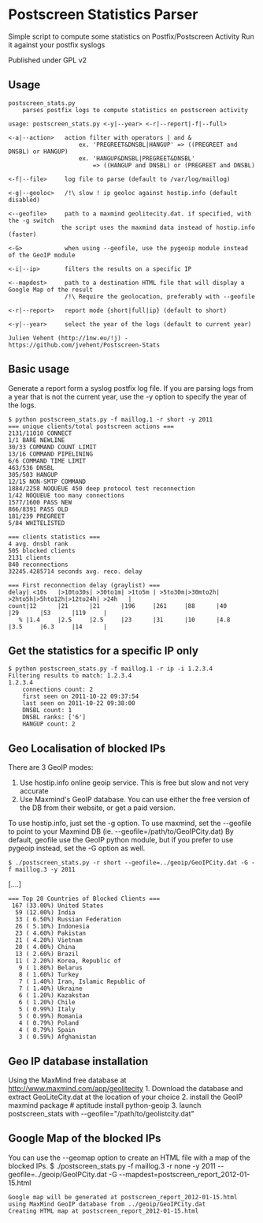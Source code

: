 Postscreen Statistics Parser
============================

Simple script to compute some statistics on Postfix/Postscreen Activity
Run it against your postfix syslogs

Published under GPL v2

Usage
-------

    postscreen_stats.py
        parses postfix logs to compute statistics on postscreen activity

    usage: postscreen_stats.py <-y|--year> <-r|--report|-f|--full>
   
    <-a|--action>   action filter with operators | and &
                        ex. 'PREGREET&DNSBL|HANGUP' => ((PREGREET and DNSBL) or HANGUP)
                        ex. 'HANGUP&DNSBL|PREGREET&DNSBL' 
                            => ((HANGUP and DNSBL) or (PREGREET and DNSBL)

    <-f|--file>     log file to parse (default to /var/log/maillog)

    <-g|--geoloc>   /!\ slow ! ip geoloc against hostip.info (default disabled)

    <--geofile>     path to a maxmind geolitecity.dat. if specified, with the -g switch
                   the script uses the maxmind data instead of hostip.info (faster)

    <-G>            when using --geofile, use the pygeoip module instead of the GeoIP module

    <-i|--ip>       filters the results on a specific IP

    <--mapdest>     path to a destination HTML file that will display a Google Map of the result
                    /!\ Require the geolocation, preferably with --geofile

    <-r|--report>   report mode {short|full|ip} (default to short)

    <-y|--year>     select the year of the logs (default to current year)

    Julien Vehent (http://1nw.eu/!j) - https://github.com/jvehent/Postscreen-Stats


Basic usage
--------------

Generate a report form a syslog postfix log file.
If you are parsing logs from a year that is not the current year, use the -y option to specify the year of the logs.

    $ python postscreen_stats.py -f maillog.1 -r short -y 2011
    === unique clients/total postscreen actions ===
    2131/11010 CONNECT
    1/1 BARE NEWLINE
    30/33 COMMAND COUNT LIMIT
    13/16 COMMAND PIPELINING
    6/6 COMMAND TIME LIMIT
    463/536 DNSBL
    305/503 HANGUP
    12/15 NON-SMTP COMMAND
    1884/2258 NOQUEUE 450 deep protocol test reconnection
    1/42 NOQUEUE too many connections
    1577/1600 PASS NEW
    866/8391 PASS OLD
    181/239 PREGREET
    5/84 WHITELISTED
    
    === clients statistics ===
    4 avg. dnsbl rank
    505 blocked clients
    2131 clients
    840 reconnections
    32245.4285714 seconds avg. reco. delay
    
    === First reconnection delay (graylist) ===
    delay| <10s   |>10to30s| >30to1m| >1to5m | >5to30m|>30mto2h| >2hto5h|>5hto12h|>12to24h| >24h   |
    count|12      |21      |21      |196     |261     |88      |40      |29      |53      |119     |
       % |1.4     |2.5     |2.5     |23      |31      |10      |4.8     |3.5     |6.3     |14      |
    
Get the statistics for a specific IP only
--------------------------------------------

    $ python postscreen_stats.py -f maillog.1 -r ip -i 1.2.3.4
    Filtering results to match: 1.2.3.4
    1.2.3.4
        connections count: 2
        first seen on 2011-10-22 09:37:54
        last seen on 2011-10-22 09:38:00
        DNSBL count: 1
        DNSBL ranks: ['6']
        HANGUP count: 2



Geo Localisation of blocked IPs
-----------------------------------

There are 3 GeoIP modes:
 1. Use hostip.info online geoip service. This is free but slow and not very accurate
 2. Use Maxmind's GeoIP database. You can use either the free version of the DB from their website, or get a paid version. 

To use hostip.info, just set the -g option.
To use maxmind, set the --geofile to point to your Maxmind DB (ie. --geofile=/path/to/GeoIPCity.dat)
By default, geofile use the GeoIP python module, but if you prefer to use pygeoip instead, set the -G option as well.
    
    $ ./postscreen_stats.py -r short --geofile=../geoip/GeoIPCity.dat -G -f maillog.3 -y 2011
   
   [....]
 
    === Top 20 Countries of Blocked Clients ===
     167 (33.00%) United States
      59 (12.00%) India
      33 ( 6.50%) Russian Federation
      26 ( 5.10%) Indonesia
      23 ( 4.60%) Pakistan
      21 ( 4.20%) Vietnam
      20 ( 4.00%) China
      13 ( 2.60%) Brazil
      11 ( 2.20%) Korea, Republic of
       9 ( 1.80%) Belarus
       8 ( 1.60%) Turkey
       7 ( 1.40%) Iran, Islamic Republic of
       7 ( 1.40%) Ukraine
       6 ( 1.20%) Kazakstan
       6 ( 1.20%) Chile
       5 ( 0.99%) Italy
       5 ( 0.99%) Romania
       4 ( 0.79%) Poland
       4 ( 0.79%) Spain
       3 ( 0.59%) Afghanistan

Geo IP database installation
-----------------------------------
Using the MaxMind free database at http://www.maxmind.com/app/geolitecity
    1. Download the database and extract GeoLiteCity.dat at the location of your choice
    2. install the GeoIP maxmind package
        # aptitude install python-geoip
    3. launch postscreen_stats with --geofile="/path/to/geolistcity.dat"

Google Map of the blocked IPs
-----------------------------------
You can use the --geomap option to create an HTML file with a map of the blocked IPs.
    $ ./postscreen_stats.py -f maillog.3 -r none -y 2011 --geofile=../geoip/GeoIPCity.dat -G --mapdest=postscreen_report_2012-01-15.html

    Google map will be generated at postscreen_report_2012-01-15.html
    using MaxMind GeoIP database from ../geoip/GeoIPCity.dat
    Creating HTML map at postscreen_report_2012-01-15.html
